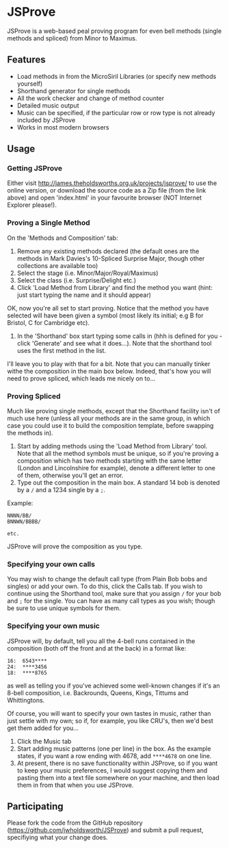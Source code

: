 JSProve
=======
JSProve is a web-based peal proving program for even bell methods (single methods and spliced) from Minor to Maximus.

## Features
* Load methods in from the MicroSiril Libraries (or specify new methods yourself)
* Shorthand generator for single methods
* All the work checker and change of method counter
* Detailed music output
* Music can be specified, if the particular row or row type is not already included by JSProve
* Works in most modern browsers

## Usage
### Getting JSProve
Either visit http://james.theholdsworths.org.uk/projects/jsprove/ to use the online version, or download the source code as a Zip file (from the link above) and open 'index.html' in your favourite browser (NOT Internet Explorer please!).

### Proving a Single Method
On the 'Methods and Composition' tab:

1. Remove any existing methods declared (the default ones are the methods in Mark Davies's 10-Spliced Surprise Major, though other collections are available too)
1. Select the stage (i.e. Minor/Major/Royal/Maximus)
1. Select the class (i.e. Surprise/Delight etc.)
1. Click 'Load Method from Library' and find the method you want (hint: just start typing the name and it should appear)

OK, now you're all set to start proving. Notice that the method you have selected will have been given a symbol (most likely its initial; e.g B for Bristol, C for Cambridge etc).

1. In the 'Shorthand' box start typing some calls in (hhh is defined for you - click 'Generate' and see what it does...). Note that the shorthand tool uses the first method in the list.

I'll leave you to play with that for a bit. Note that you can manually tinker withe the composition in the main box below. Indeed, that's how you will need to prove spliced, which leads me nicely on to...

### Proving Spliced
Much like proving single methods, except that the Shorthand facility isn't of much use here (unless all your methods are in the same group, in which case you could use it to build the composition template, before swapping the methods in).

1. Start by adding methods using the 'Load Method from Library' tool. Note that all the method symbols must be unique, so if you're proving a composition which has two methods starting with the same letter (London and Lincolnshire for example), denote a different letter to one of them, otherwise you'll get an error.
2. Type out the composition in the main box. A standard 14 bob is denoted by a `/` and a 1234 single by a `;`.

Example:

```
NNNN/BB/
BNNWN/BBBB/

etc.
```

JSProve will prove the composition as you type.

### Specifying your own calls
You may wish to change the default call type (from Plain Bob bobs and singles) or add your own. To do this, click the Calls tab. If you wish to continue using the Shorthand tool, make sure that you assign `/` for your bob and `;` for the single. You can have as many call types as you wish; though be sure to use unique symbols for them.

### Specifying your own music
JSProve will, by default, tell you all the 4-bell runs contained in the composition (both off the front and at the back) in a format like:

```
16:  6543****
24:  ****3456
18:  ****8765
```

as well as telling you if you've achieved some well-known changes if it's an 8-bell composition, i.e. Backrounds, Queens, Kings, Tittums and Whittingtons.

Of course, you will want to specify your own tastes in music, rather than just settle with my own; so if, for example, you like CRU's, then we'd best get them added for you...

1. Click the Music tab
1. Start adding music patterns (one per line) in the box. As the example states, if you want a row ending with 4678, add `****4678` on one line.
1. At present, there is no save functionality within JSProve, so if you want to keep your music preferences, I would suggest copying them and pasting them into a text file somewhere on your machine, and then load them in from that when you use JSProve.

## Participating
Please fork the code from the GitHub repository (https://github.com/jwholdsworth/JSProve) and submit a pull request, specifiying what your change does.
